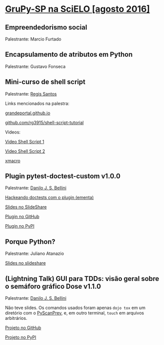 # [GruPy-SP na SciELO [agosto 2016]](http://www.meetup.com/pt-BR/Grupy-SP/events/232869373/)

## Empreendedorismo social

Palestrante: Marcio Furtado

## Encapsulamento de atributos em Python

Palestrante: Gustavo Fonseca

## Mini-curso de shell script

Palestrante: [Regis Santos](http://grandeportal.github.io/)

Links mencionados na palestra:

[grandeportal.github.io](http://grandeportal.github.io/)

[github.com/rg3915/shell-script-tutorial](https://github.com/rg3915/shell-script-tutorial)

Videos:

[Video Shell Script 1](https://youtu.be/NoQW5CGAGNA)

[Video Shell Script 2](https://youtu.be/aspwrDLSrPI)

[xmacro](https://youtu.be/uCpKz-IYOrU)


## Plugin pytest-doctest-custom v1.0.0

Palestrante: [Danilo J. S. Bellini](https://github.com/danilobellini)

[Hackeando doctests com o plugin (ementa)](https://gist.github.com/danilobellini/b76a36c4fcc946ecb1d6cb92987f30d3)

[Slides no SlideShare](http://www.slideshare.net/djsbellini/20160813-grupysp-plugin-pytestdoctestcustom-v100)

[Plugin no GitHub](https://github.com/danilobellini/pytest-doctest-custom)

[Plugin no PyPI](https://pypi.python.org/pypi/pytest-doctest-custom)

## Porque Python?

Palestrante: Juliano Atanazio

[Slides no slideshare](http://www.slideshare.net/spjuliano/por-que-python-vamos-conhecer-vamos-aprender)


## (Lightning Talk) GUI para TDDs: visão geral sobre o semáforo gráfico Dose v1.1.0

Palestrante: [Danilo J. S. Bellini](https://github.com/danilobellini)

Não teve slides. Os comandos usados foram apenas `dojo tox` em um diretório
com o [PyScanPrev](https://github.com/danilobellini/pyscanprev), e, em outro
terminal, `touch` em arquivos arbitrários.

[Projeto no GitHub](https://github.com/danilobellini/dose)

[Projeto no PyPI](https://pypi.python.org/pypi/dose)
